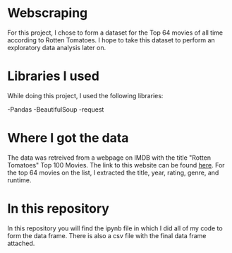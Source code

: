 # Webscraping

For this project, I chose to form a dataset for the Top 64 movies of all time according to Rotten Tomatoes. I hope to take this dataset to perform an exploratory data analysis later on. 

# Libraries I used

While doing this project, I used the following libraries:

-Pandas
-BeautifulSoup
-request

# Where I got the data

The data was retreived from a webpage on IMDB with the title "Rotten Tomatoes" Top 100 Movies. The link to this website can be found [here](https://www.imdb.com/list/ls033935095/). For the top 64 movies on the list, I extracted the title, year, rating, genre, and runtime.

# In this repository

In this repository you will find the ipynb file in which I did all of my code to form the data frame. There is also a csv file with the final data frame attached.
